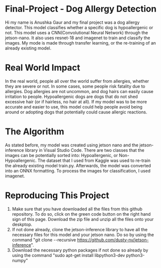 # Final-Project - Dog Allergy Detection
Hi my name is Anushka Gaur and my final project was a dog allergy detector. This model 
classifies whether a specific dog is hypoallergenic or not. This model uses a CNN(Convolutional Neural Network) 
through the jetson-nano. It also uses resnet-18 and imagenet to train and classify the images. My mode is made through
transfer learning, or the re-training of an already existing model.

# Real World Impact
In the real world, people all over the world suffer from allergies, whether they are severe or not. In some cases, some people
risk fatality due to allergies. Dog allergies are not uncommon, and dog hairs can easily cause irritation to people. Hypoallergenic dogs
are dogs that do not shed excessive hair (or if hairless, no hair at all). If my model was to be more accurate and easier to use,
this model could help people avoid being around or adopting dogs that potentially could cause allergic reactions.

# The Algorithm
As stated before, my model was created using jetson nano and the jetson-inference library in Visual Studio Code. There are two classes
that the images can be potentially sorted into: Hypoallergenic, or Non-Hypoallergenic. The dataset that I used from Kaggle was used to re-train 
the already existing model train.py. Afterwards, the model was converted into an ONNX formatting. To process the images for classification,
I used imagenet. 

# Reproducing This Project
1) Make sure that you have downloaded all the files from this github repository. To do so, click on the green code button on the right
hand sign of this page. Download the zip file and unzip all the files onto your deskptop.
2) If not done already, clone the jetson-inference library to have all the necessary files for this model and your jetson nano. Do so by using the command
"git clone --recursive https://github.com/dusty-nv/jetson-inference".
3) Download the necessary python packages if not done so already by using the command "sudo apt-get install libpython3-dev python3-numpy"
